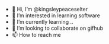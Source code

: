 - 👋 Hi, I’m @kingsleypeaceselter
- 👀 I’m interested in learning software
- 🌱 I’m currently learning .. 
- 💞️ I’m looking to collaborate on gifhub
- 📫 How to reach me 

<!---
kingsleypeaceselter/kingsleypeaceselter is a ✨ special ✨ repository because its `README.md` (this file) appears on your GitHub profile.
You can click the Preview link to take a look at your changes.
--->
